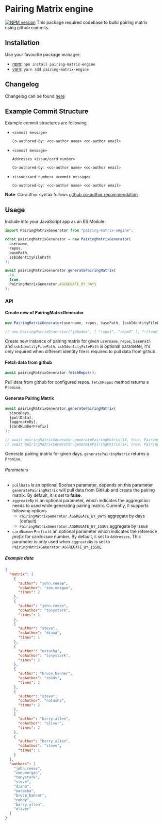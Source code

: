 # Pairing Matrix engine

[![NPM version](https://img.shields.io/npm/v/pairing-matrix-engine.svg)](https://www.npmjs.com/package/pairing-matrix-engine)
This package required codebase to build pairing matrix using github commits.

## Installation

Use your favourite package manager:

- [npm](https://npmjs.org): `npm install pairing-matrix-engine`
- [yarn](https://yarnpkg.com/): `yarn add pairing-matrix-engine`

## Changelog

Changelog can be found [here](https://github.com/sumanmaity112/pairing-matrix/blob/main/packages/engine/CHANGELOG.md)

## Example Commit Structure

Example commit structures are following

- ```text
  <commit message>

  Co-authored-by: <co-author name> <co-author email>
  ```

- ```text
  <commit message>

  Addresses <issue/card number>

  Co-authored-by: <co-author name> <co-author email>
  ```

- ```text
  <issue/card number> <commit message>

  Co-authored-by: <co-author name> <co-author email>
  ```

**Note**: Co-author syntax follows [github co-author recommendation](https://docs.github.com/en/github-ae@latest/pull-requests/committing-changes-to-your-project/creating-and-editing-commits/creating-a-commit-with-multiple-authors#creating-co-authored-commits-on-github-ae)

## Usage

Include into your JavaScript app as an ES Module:

```javascript
import PairingMatrixGenerator from "pairing-matrix-engine";

const pairingMatrixGenerator = new PairingMatrixGenerator(
  username,
  repos,
  basePath,
  sshIdentityFilePath
);

await pairingMatrixGenerator.generatePairingMatrix(
  14,
  true,
  PairingMatrixGenerator.AGGREGATE_BY_DAYS
);
```

### API

#### Create new of PairingMatrixGenerator

```javascript
new PairingMatrixGenerator(username, repos, basePath, [sshIdentityFilePath]);

// new PairingMatrixGenerator("johndoe", [ "repo1", "repo2" ], "~/temp", "~/.ssh/id_rsa");
```

Create new instance of pairing matrix for given `username`, `repos`, `basePath` and `sshIdentityFilePath`.
`sshIdentityFilePath` is optional parameter, it's only required when different identity file is required to pull data
from github.

#### Fetch data from github

```javascript
await pairingMatrixGenerator.fetchRepos();
```

Pull data from github for configured repos. `fetchRepos` method returns a `Promise`.

#### Generate Pairing Matrix

```javascript
await pairingMatrixGenerator.generatePairingMatrix(
  sinceDays,
  [pullData],
  [aggreateBy],
  [cardNumberPrefix]
);

// await pairingMatrixGenerator.generatePairingMatrix(14, true, PairingMatrixGenerator.AGGREGATE_BY_DAYS);
// await pairingMatrixGenerator.generatePairingMatrix(14, true, PairingMatrixGenerator.AGGREGATE_BY_ISSUE, "Addresses");
```

Generate pairing matrix for given days. `generatePairingMatrix` returns a `Promise`.

###### Parameters

- `pullData` is an optional Boolean parameter, depends on this parameter `generatePairingMatrix` will pull data from GitHub and create the pairing matrix. By default, it is set to **false**.
- `aggreateBy` is an optional parameter, which indicates the aggregation needs to used while generating pairing matrix. Currently, it supports following options
  - `PairingMatrixGenerator.AGGREGATE_BY_DAYS` aggregate by days (default)
  - `PairingMatrixGenerator.AGGREGATE_BY_ISSUE` aggregate by issue
- `cardNumberPrefix` is an optional parameter which indicates the reference _prefix_ for card/issue number. By default, it set to `Addresses`. This parameter is only used when `aggreateBy` is set to `PairingMatrixGenerator.AGGREGATE_BY_ISSUE`.

##### Example data

```json
{
  "matrix": [
    {
      "author": "john.reese",
      "coAuthor": "zoe.morgan",
      "times": 2
    },
    {
      "author": "john.reese",
      "coAuthor": "tonystark",
      "times": 1
    },
    {
      "author": "steve",
      "coAuthor": "diana",
      "times": 1
    },
    {
      "author": "natasha",
      "coAuthor": "tonystark",
      "times": 2
    },
    {
      "author": "bruce_banner",
      "coAuthor": "rohdy",
      "times": 2
    },
    {
      "author": "steve",
      "coAuthor": "natasha",
      "times": 2
    },
    {
      "author": "barry.allen",
      "coAuthor": "oliver",
      "times": 2
    },
    {
      "author": "barry.allen",
      "coAuthor": "steve",
      "times": 1
    }
  ],
  "authors": [
    "john.reese",
    "zoe.morgan",
    "tonystark",
    "steve",
    "diana",
    "natasha",
    "bruce_banner",
    "rohdy",
    "barry.allen",
    "oliver"
  ]
}
```
